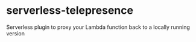 # serverless-telepresence

Serverless plugin to proxy your Lambda function back to a locally running version
